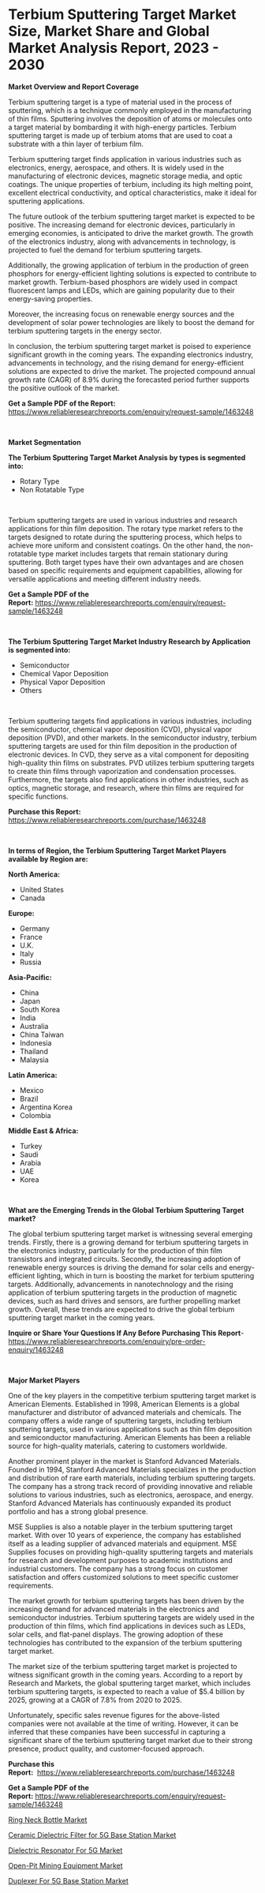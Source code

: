 <p><h1>Terbium Sputtering Target Market Size, Market Share and Global Market Analysis Report, 2023 - 2030</h1></p><p><strong>Market Overview and Report Coverage</strong></p>
<p><p>Terbium sputtering target is a type of material used in the process of sputtering, which is a technique commonly employed in the manufacturing of thin films. Sputtering involves the deposition of atoms or molecules onto a target material by bombarding it with high-energy particles. Terbium sputtering target is made up of terbium atoms that are used to coat a substrate with a thin layer of terbium film.</p><p>Terbium sputtering target finds application in various industries such as electronics, energy, aerospace, and others. It is widely used in the manufacturing of electronic devices, magnetic storage media, and optic coatings. The unique properties of terbium, including its high melting point, excellent electrical conductivity, and optical characteristics, make it ideal for sputtering applications.</p><p>The future outlook of the terbium sputtering target market is expected to be positive. The increasing demand for electronic devices, particularly in emerging economies, is anticipated to drive the market growth. The growth of the electronics industry, along with advancements in technology, is projected to fuel the demand for terbium sputtering targets.</p><p>Additionally, the growing application of terbium in the production of green phosphors for energy-efficient lighting solutions is expected to contribute to market growth. Terbium-based phosphors are widely used in compact fluorescent lamps and LEDs, which are gaining popularity due to their energy-saving properties.</p><p>Moreover, the increasing focus on renewable energy sources and the development of solar power technologies are likely to boost the demand for terbium sputtering targets in the energy sector.</p><p>In conclusion, the terbium sputtering target market is poised to experience significant growth in the coming years. The expanding electronics industry, advancements in technology, and the rising demand for energy-efficient solutions are expected to drive the market. The projected compound annual growth rate (CAGR) of 8.9% during the forecasted period further supports the positive outlook of the market.</p></p>
<p><strong>Get a Sample PDF of the Report:</strong> <a href="https://www.reliableresearchreports.com/enquiry/request-sample/1463248">https://www.reliableresearchreports.com/enquiry/request-sample/1463248</a></p>
<p>&nbsp;</p>
<p><strong>Market Segmentation</strong></p>
<p><strong>The Terbium Sputtering Target Market Analysis by types is segmented into:</strong></p>
<p><ul><li>Rotary Type</li><li>Non Rotatable Type</li></ul></p>
<p>&nbsp;</p>
<p><p>Terbium sputtering targets are used in various industries and research applications for thin film deposition. The rotary type market refers to the targets designed to rotate during the sputtering process, which helps to achieve more uniform and consistent coatings. On the other hand, the non-rotatable type market includes targets that remain stationary during sputtering. Both target types have their own advantages and are chosen based on specific requirements and equipment capabilities, allowing for versatile applications and meeting different industry needs.</p></p>
<p><strong>Get a Sample PDF of the Report:</strong>&nbsp;<a href="https://www.reliableresearchreports.com/enquiry/request-sample/1463248">https://www.reliableresearchreports.com/enquiry/request-sample/1463248</a></p>
<p>&nbsp;</p>
<p><strong>The Terbium Sputtering Target Market Industry Research by Application is segmented into:</strong></p>
<p><ul><li>Semiconductor</li><li>Chemical Vapor Deposition</li><li>Physical Vapor Deposition</li><li>Others</li></ul></p>
<p>&nbsp;</p>
<p><p>Terbium sputtering targets find applications in various industries, including the semiconductor, chemical vapor deposition (CVD), physical vapor deposition (PVD), and other markets. In the semiconductor industry, terbium sputtering targets are used for thin film deposition in the production of electronic devices. In CVD, they serve as a vital component for depositing high-quality thin films on substrates. PVD utilizes terbium sputtering targets to create thin films through vaporization and condensation processes. Furthermore, the targets also find applications in other industries, such as optics, magnetic storage, and research, where thin films are required for specific functions.</p></p>
<p><strong>Purchase this Report:</strong>&nbsp; <a href="https://www.reliableresearchreports.com/purchase/1463248">https://www.reliableresearchreports.com/purchase/1463248</a></p>
<p>&nbsp;</p>
<p><strong>In terms of Region, the Terbium Sputtering Target Market Players available by Region are:</strong></p>
<p>
    <p> <strong> North America: </strong>
        <ul>
            <li>United States</li>
            <li>Canada</li>
        </ul>
        </p> 
    <p> <strong> Europe: </strong>
        <ul>
            <li>Germany</li>
            <li>France</li>
            <li>U.K.</li>
            <li>Italy</li>
            <li>Russia</li>
        </ul>
        </p> 
    <p> <strong> Asia-Pacific: </strong>
        <ul>
            <li>China</li>
            <li>Japan</li>
            <li>South Korea</li>
            <li>India</li>
            <li>Australia</li>
            <li>China Taiwan</li>
            <li>Indonesia</li>
            <li>Thailand</li>
            <li>Malaysia</li>
        </ul>
        </p> 
    <p> <strong> Latin America: </strong>
        <ul>
            <li>Mexico</li>
            <li>Brazil</li>
            <li>Argentina Korea</li>
            <li>Colombia</li>
        </ul>
        </p> 
    <p> <strong> Middle East & Africa: </strong>
        <ul>
            <li>Turkey</li>
            <li>Saudi</li>
            <li>Arabia</li>
            <li>UAE</li>
            <li>Korea</li>
        </ul>
    </p>
    </p>
<p>&nbsp;</p>
<p><strong>What are the Emerging Trends in the Global Terbium Sputtering Target market?</strong></p>
<p><p>The global terbium sputtering target market is witnessing several emerging trends. Firstly, there is a growing demand for terbium sputtering targets in the electronics industry, particularly for the production of thin film transistors and integrated circuits. Secondly, the increasing adoption of renewable energy sources is driving the demand for solar cells and energy-efficient lighting, which in turn is boosting the market for terbium sputtering targets. Additionally, advancements in nanotechnology and the rising application of terbium sputtering targets in the production of magnetic devices, such as hard drives and sensors, are further propelling market growth. Overall, these trends are expected to drive the global terbium sputtering target market in the coming years.</p></p>
<p><strong>Inquire or Share Your Questions If Any Before Purchasing This Report</strong>- <a href="https://www.reliableresearchreports.com/enquiry/pre-order-enquiry/1463248">https://www.reliableresearchreports.com/enquiry/pre-order-enquiry/1463248</a></p>
<p>&nbsp;</p>
<p><strong>Major Market Players</strong></p>
<p><p>One of the key players in the competitive terbium sputtering target market is American Elements. Established in 1998, American Elements is a global manufacturer and distributor of advanced materials and chemicals. The company offers a wide range of sputtering targets, including terbium sputtering targets, used in various applications such as thin film deposition and semiconductor manufacturing. American Elements has been a reliable source for high-quality materials, catering to customers worldwide.</p><p>Another prominent player in the market is Stanford Advanced Materials. Founded in 1994, Stanford Advanced Materials specializes in the production and distribution of rare earth materials, including terbium sputtering targets. The company has a strong track record of providing innovative and reliable solutions to various industries, such as electronics, aerospace, and energy. Stanford Advanced Materials has continuously expanded its product portfolio and has a strong global presence.</p><p>MSE Supplies is also a notable player in the terbium sputtering target market. With over 10 years of experience, the company has established itself as a leading supplier of advanced materials and equipment. MSE Supplies focuses on providing high-quality sputtering targets and materials for research and development purposes to academic institutions and industrial customers. The company has a strong focus on customer satisfaction and offers customized solutions to meet specific customer requirements.</p><p>The market growth for terbium sputtering targets has been driven by the increasing demand for advanced materials in the electronics and semiconductor industries. Terbium sputtering targets are widely used in the production of thin films, which find applications in devices such as LEDs, solar cells, and flat-panel displays. The growing adoption of these technologies has contributed to the expansion of the terbium sputtering target market.</p><p>The market size of the terbium sputtering target market is projected to witness significant growth in the coming years. According to a report by Research and Markets, the global sputtering target market, which includes terbium sputtering targets, is expected to reach a value of $5.4 billion by 2025, growing at a CAGR of 7.8% from 2020 to 2025.</p><p>Unfortunately, specific sales revenue figures for the above-listed companies were not available at the time of writing. However, it can be inferred that these companies have been successful in capturing a significant share of the terbium sputtering target market due to their strong presence, product quality, and customer-focused approach.</p></p>
<p><strong>Purchase this Report:</strong>&nbsp;&nbsp;<a href="https://www.reliableresearchreports.com/purchase/1463248">https://www.reliableresearchreports.com/purchase/1463248</a></p>
<p></p>
<p><strong>Get a Sample PDF of the Report:</strong>&nbsp;<a href="https://www.reliableresearchreports.com/enquiry/request-sample/1463248">https://www.reliableresearchreports.com/enquiry/request-sample/1463248</a></p>
<p><p><a href="https://github.com/GroverBarry/Market-Research-Report-List-2/blob/main/ring-neck-bottle-market.md">Ring Neck Bottle Market</a></p><p><a href="https://medium.com/@akshatsharma12/ceramic-dielectric-filter-for-5g-base-station-market-analysis-its-cagr-market-segmentation-and-f336db29315c">Ceramic Dielectric Filter for 5G Base Station Market</a></p><p><a href="https://medium.com/@chiragreportprime1/dielectric-resonator-for-5g-market-insights-into-market-cagr-market-trends-and-growth-strategies-6a19316ad9c3">Dielectric Resonator For 5G Market</a></p><p><a href="https://medium.com/@joshuahintz2023/open-pit-mining-equipment-market-report-reveals-the-latest-trends-and-growth-opportunities-of-this-29fcf98406ef">Open-Pit Mining Equipment Market</a></p><p><a href="https://medium.com/@chiragreportprime2/duplexer-for-5g-base-station-market-size-and-market-trends-complete-industry-overview-2023-to-2c725f341efc">Duplexer For 5G Base Station Market</a></p></p>